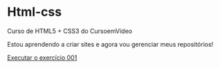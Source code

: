 # Html-css
 Curso de HTML5 + CSS3 do CursoemVídeo 

 Estou aprendendo a criar sites e agora vou gerenciar meus repositórios!

 <a href="https://thiagomartinsvieira.github.io/Html-css/exercicios/ex001/index.html"> Executar o exercício 001 </a>
 
